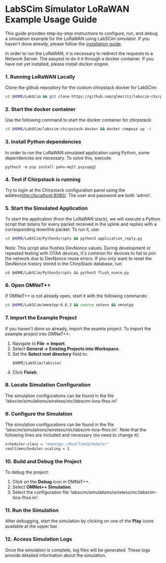 # LabSCim Simulator LoRaWAN Example Usage Guide

This guide provides step-by-step instructions to configure, run, and debug a simulation example for the LoRaWAN using LabSCim simulator. If you haven't done already, please follow the [installation guide](INSTALLATION.md).

In order to run the LoRaWAN, it is necessary to redirect the requests to a Network Server. The easyest to do it it through a docker container. If you have not yet installed, please install docker engine.

### 1. Running LoRaWAN Locally

Clone the github repository for the custom chirpstack docker for LabSCim:

```bash
cd $HOME/LabSCim && git clone https://github.com/glmoritz/labscim-chirpstack-docker
```

### 2. Start the docker container

Use the following command to start the docker container for chirpstack:

```bash
cd $HOME/LabSCim/labscim-chirpstack-docker && docker compose up -d
```


### 3. Install Python dependencies

In order to run the LoRaWAN simulated application using Python, some dependencies are necessary. To solve this, execute:

```
python3 -m pip install paho-mqtt psycopg2
```

### 4. Test if Chirpstack is running

Try to login at the Chirpstack configuration panel using the address[http://localhost:8080/](http://localhost:8080/). The user and password are both 'admin'.


### 5. Start the Simulated Application

To start the application (from the LoRaWAN stack), we will execute a Python script that listens for every packet received in the uplink and replies with a corresponding downlink packet. To run it, use:

```bash
cd $HOME/LabSCim/PythonScripts && python3 application_reply.py
```

Note: This script also flushes DevNonce values.
During development or repeated testing with OTAA devices, it's common for devices to fail to join the network due to DevNonce reuse errors. If you only want to reset the DevNonce history stored in the ChirpStack database, run:

```
cd $HOME/LabSCim/PythonScripts && python3 flush_nonce.py
```


### 6. Open OMNeT++
If OMNeT++ is not already open, start it with the following commands:
```bash
cd $HOME/LabSCim/omnetpp-6.0.3 && source setenv && omnetpp
```

### 7. Import the Example Project
If you haven't done so already, import the examle project.
To import the example project into OMNeT++:
1. Navigate to **File -> Import**.
2. Select **General -> Existing Projects into Workspace**.
3. Set the **Select root directory** field to:
   ```
   $HOME/LabSCim/labscim/
   ```
4. Click **Finish**.

### 8. Locate Simulation Configuration
The simulation configurations can be found in the file 'labscim/simulations/wireless/nic/labscim-lora-fhss.ini'

### 9. Configure the Simulation
The simulation configurations can be found in the file 'labscim/simulations/wireless/nic/labscim-lora-fhss.ini'.
Note that the following lines are included and necessary (no need to change it):

```bash
scheduler-class = "omnetpp::cRealTimeScheduler"
realtimescheduler-scaling = 1
```

### 10. Build and Debug the Project
To debug the project:
1. Click on the **Debug** icon in OMNeT++.
2. Select **OMNet++ Simulation**.
3. Select the configuration file 'labscim/simulations/wireless/nic/labscim-lora-fhss.ini'.

### 11. Run the Simulation
After debugging, start the simulation by clicking on one of the **Play** icons available at the upper bar.

### 12. Access Simulation Logs
Once the simulation is complete, log files will be generated. These logs provide detailed information about the simulation.


